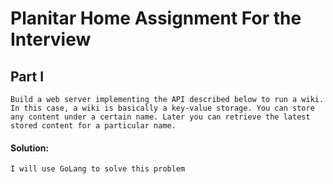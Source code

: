 # Planitar Home Assignment For the Interview

## Part I

``Build a web server implementing the API described below to run a wiki. In this case, a wiki is
  basically a key-value storage. You can store any content under a certain name. Later you
  can retrieve the latest stored content for a particular name.``

#### Solution: 

```I will use GoLang to solve this problem```
